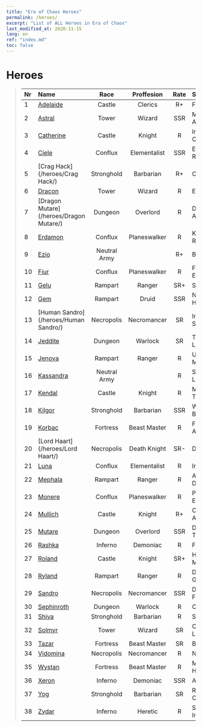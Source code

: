 ```yaml
---
title: "Era of Chaos Heroes"
permalink: /heroes/
excerpt: "List of ALL Heroes in Era of Chaos"
last_modified_at: 2020-11-15
lang: en
ref: "index.md"
toc: false
---
```

# Heroes
>  | Nr |    Name    |  Race   |  Proffesion   |  Rate  |    Specialty     |
>  |:---|:-----------|:-------:|:-------------:|:------:|:-----------------|
>  | 1 | [Adelaide](/heroes/Adelaide/) | Castle | Clerics | R+ |  Frost Ring  |
>  | 2 | [Astral](/heroes/Astral/) | Tower | Wizard | SSR |  Magic Amplification  |
>  | 3 | [Catherine](/heroes/Catherine/) | Castle | Knight | R |  Iron Crusader  |
>  | 4 | [Ciele](/heroes/Ciele/) | Conflux | Elementalist | SSR |  Elemental Resonance  |
>  | 5 | [Crag Hack](/heroes/Crag Hack/) | Stronghold | Barbarian | R+ |  Offense  |
>  | 6 | [Dracon](/heroes/Dracon/) | Tower | Wizard | R |  Enchanter  |
>  | 7 | [Dragon Mutare](/heroes/Dragon Mutare/) | Dungeon | Overlord | R |  Dragon Awakes  |
>  | 8 | [Erdamon](/heroes/Erdamon/) | Conflux | Planeswalker | R |  King of Rocks  |
>  | 9 | [Ezio](/heroes/Ezio/) | Neutral Army |  | R+ |  Brotherhood  |
>  | 10 | [Fiur](/heroes/Fiur/) | Conflux | Planeswalker | R |  Fire Elemental  |
>  | 11 | [Gelu](/heroes/Gelu/) | Rampart | Ranger | SR+ |  Sharpshooter  |
>  | 12 | [Gem](/heroes/Gem/) | Rampart | Druid | SSR |  Natural Healing  |
>  | 13 | [Human Sandro](/heroes/Human Sandro/) | Necropolis | Necromancer | SR |  Immortal Soul  |
>  | 14 | [Jeddite](/heroes/Jeddite/) | Dungeon | Warlock | SR |  The Cycle of Life  |
>  | 15 | [Jenova](/heroes/Jenova/) | Rampart | Ranger | R |  Unicorn Maiden  |
>  | 16 | [Kassandra](/heroes/Kassandra/) | Neutral Army |  | R |  Spartan Legion  |
>  | 17 | [Kendal](/heroes/Kendal/) | Castle | Knight | R |  Master of Tactics  |
>  | 18 | [Kilgor](/heroes/Kilgor/) | Stronghold | Barbarian | SSR |  War Behemoth  |
>  | 19 | [Korbac](/heroes/Korbac/) | Fortress | Beast Master | R |  Flies in the Air  |
>  | 20 | [Lord Haart](/heroes/Lord Haart/) | Necropolis | Death Knight | SR- |  Death Knight  |
>  | 21 | [Luna](/heroes/Luna/) | Conflux | Elementalist | R |  Infernal Wall  |
>  | 22 | [Mephala](/heroes/Mephala/) | Rampart | Ranger | R |  Absolute Defense  |
>  | 23 | [Monere](/heroes/Monere/) | Conflux | Planeswalker | R |  Psychic Elemental  |
>  | 24 | [Mullich](/heroes/Mullich/) | Castle | Knight | R+ |  Charge Assault  |
>  | 25 | [Mutare](/heroes/Mutare/) | Dungeon | Overlord | SSR |  Dungeon Torrent  |
>  | 26 | [Rashka](/heroes/Rashka/) | Inferno | Demoniac | R |  Fire Lord  |
>  | 27 | [Roland](/heroes/Roland/) | Castle | Knight | SR+ |  Heightened Morale  |
>  | 28 | [Ryland](/heroes/Ryland/) | Rampart | Ranger | R |  Dendroid Guard  |
>  | 29 | [Sandro](/heroes/Sandro/) | Necropolis | Necromancer | SSR |  Darkness Falls  |
>  | 30 | [Sephinroth](/heroes/Sephinroth/) | Dungeon | Warlock | R |  Crystal Stare  |
>  | 31 | [Shiva](/heroes/Shiva/) | Stronghold | Barbarian | R |  Stormbringer  |
>  | 32 | [Solmyr](/heroes/Solmyr/) | Tower | Wizard | SR |  Chain Lightning  |
>  | 33 | [Tazar](/heroes/Tazar/) | Fortress | Beast Master | SR |  Bloody Rage  |
>  | 34 | [Vidomina](/heroes/Vidomina/) | Necropolis | Necromancer | R |  Necromancer  |
>  | 35 | [Wystan](/heroes/Wystan/) | Fortress | Beast Master | R |  Marsh Hunter  |
>  | 36 | [Xeron](/heroes/Xeron/) | Inferno | Demoniac | SSR |  Arch Devil  |
>  | 37 | [Yog](/heroes/Yog/) | Stronghold | Barbarian | SR |  Raging Cyclops  |
>  | 38 | [Zydar](/heroes/Zydar/) | Inferno | Heretic | R |  Summon Inferno  |
